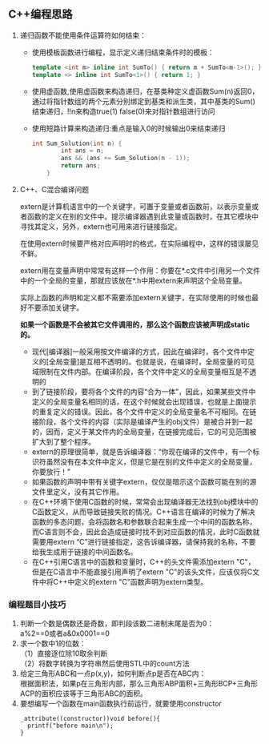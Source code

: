 ## C++编程思路

1. 递归函数不能使用条件运算符如何结束：

   - 使用模板函数进行编程，显示定义递归结束条件时的模板：

     ```c++
     template <int m> inline int SumTo() { return m + SumTo<m-1>(); }  
     template <> inline int SumTo<1>() { return 1; }
     ```

   - 使用虚函数,使用虚函数来构造递归，在基类种定义虚函数Sum(n)返回0，通过将指针数组的两个元素分别绑定到基类和派生类，其中基类的Sum()结束递归，!!n来构造true(1) false(0)来对指针数组进行访问

   - 使用短路计算来构造递归:重点是输入0的时候输出0来结束递归

     ```c++
     int Sum_Solution(int n) {
             int ans = n;
             ans && (ans += Sum_Solution(n - 1));
             return ans;
         }
     ```

2. C++、C混合编译问题

   extern是计算机语言中的一个关键字，可置于变量或者函数前，以表示变量或者函数的定义在别的文件中。提示编译器遇到此变量或函数时，在其它模块中寻找其定义，另外，extern也可用来进行链接指定。

   在使用extern时候要严格对应声明时的格式，在实际编程中，这样的错误屡见不鲜。

   extern用在变量声明中常常有这样一个作用：你要在*.c文件中引用另一个文件中的一个全局的变量，那就应该放在*.h中用extern来声明这个全局变量。

   实际上函数的声明和定义都不需要添加extern关键字，在实际使用的时候也最好不要添加关键字。

   **如果一个函数是不会被其它文件调用的，那么这个函数应该被声明成static的。**

   - 现代[编译器]一般采用按文件编译的方式，因此在编译时，各个文件中定义的[全局变量]是互相不透明的。也就是说，在编译时，全局变量的可见域限制在文件内部。在编译阶段，各个文件中定义的全局变量相互是不透明的
   - 到了链接阶段，要将各个文件的内容“合为一体”，因此，如果某些文件中定义的全局变量名相同的话，在这个时候就会出现错误，也就是上面提示的重复定义的错误。因此，各个文件中定义的全局变量名不可相同。在链接阶段，各个文件的内容（实际是编译产生的obj文件）是被合并到一起的，因而，定义于某文件内的全局变量，在链接完成后，它的可见范围被扩大到了整个程序。
   - extern的原理很简单，就是告诉编译器：“你现在编译的文件中，有一个标识符虽然没有在本文件中定义，但是它是在别的文件中定义的全局变量，你要放行！”
   - 如果函数的声明中带有关键字extern，仅仅是暗示这个函数可能在别的源文件里定义，没有其它作用。
   - 在C++环境下使用C函数的时候，常常会出现编译器无法找到obj模块中的C函数定义，从而导致链接失败的情况。C++语言在编译的时候为了解决函数的多态问题，会将函数名和参数联合起来生成一个中间的函数名称，而C语言则不会，因此会造成链接时找不到对应函数的情况，此时C函数就需要用extern “C”进行链接指定，这告诉编译器，请保持我的名称，不要给我生成用于链接的中间函数名。
   - 在C++引用C语言中的函数和变量时，C++的头文件需添加extern "C"，但是在C语言中不能直接引用声明了extern "C"的该头文件，应该仅将C文件中将C++中定义的extern "C"函数声明为extern类型。

### 编程题目小技巧

1. 判断一个数是偶数还是奇数，即判段该数二进制末尾是否为0：  
a%2==0或者a&0x0001==0
2. 求一个数中1的位数：  
（1）直接逐位除10取余判断  
（2）将数字转换为字符串然后使用STL中的count方法
3. 给定三角形ABC和一点p(x,y)，如何判断点p是否在ABC内：  
根据面积法，如果p在三角形内部，那么三角形ABP面积+三角形BCP+三角形ACP的面积应该等于三角形ABC的面积。
4. 要想编写一个函数在main函数执行前运行，就要使用constructor
    ```
    _attribute((constructor))void before(){
      printf("before main\n");
    }
    ```

